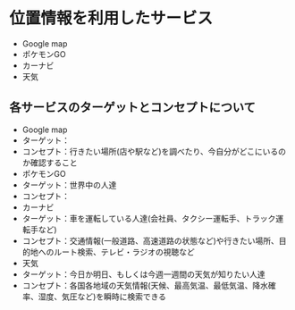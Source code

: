 # 位置情報を利用したサービス
- Google map
- ポケモンGO
- カーナビ
- 天気

## 各サービスのターゲットとコンセプトについて
- Google map
 - ターゲット：
 - コンセプト：行きたい場所(店や駅など)を調べたり、今自分がどこにいるのか確認すること
- ポケモンGO
 - ターゲット：世界中の人達
 - コンセプト：
- カーナビ
 - ターゲット：車を運転している人達(会社員、タクシー運転手、トラック運転手など)
 - コンセプト：交通情報(一般道路、高速道路の状態など)や行きたい場所、目的地へのルート検索、テレビ・ラジオの視聴など
- 天気
 - ターゲット：今日か明日、もしくは今週一週間の天気が知りたい人達
 - コンセプト：各国各地域の天気情報(天候、最高気温、最低気温、降水確率、湿度、気圧など)を瞬時に検索できる
